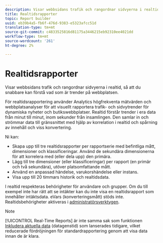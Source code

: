 ```yaml
---
description: Visar webbsidans trafik och rangordnar sidvyerna i realtid, så att du snabbare kan förstå vad som är trender på webbplatsen.
title: Realtidsrapporter
topic: Report builder
uuid: eb39b4a5-fb6f-476d-9383-e5323afcc51d
translation-type: tm+mt
source-git-commit: c4833525816d81175a3446215eb92310ee4021dd
workflow-type: tm+mt
source-wordcount: '261'
ht-degree: 2%

---
```



# Realtidsrapporter

Visar webbsidans trafik och rangordnar sidvyerna i realtid, så att du snabbare kan förstå vad som är trender på webbplatsen.

För realtidsrapportering använder Analytics högfrekventa mätvärden och webbplatsanalyser för att visuellt rapportera trafik- och sidvytrender för dynamiska nyheter och butikswebbplatser. Realtid förstår trender i era data från minut till minut, inom sekunder från insamlingen. Den samlar in och strömmar data till gränssnittet med hjälp av korrelation i realtid och spårning av innehåll och viss konvertering.

Ni kan:

* Skapa upp till tre realtidsrapporter per rapportserie med befintliga mått, dimensioner och klassificeringar. Använd de sekundära dimensionerna för att korrelera med (eller dela upp) den primära.
* Lägg till tre dimensioner (eller klassificeringar) per rapport (en primär och två sekundära), utöver platsomfattande mått.
* Använd en anpassad händelse, varukorshändelse eller instans.
* Visa upp till 20 timmars historik och realtidsdata.

I realtid respekteras behörigheter för användare och grupper. Om du till exempel inte har rätt att se intäkter kan du inte visa en realtidsrapport som innehåller intäktsdata. eVars (konverteringsmått) stöds inte. Realtidsbehörigheter aktiveras i [administratörsverktygen](https://docs.adobe.com/content/help/en/analytics/admin/admin-tools/real-time-reports/t-realtime-admin.html).

>[!NOTE]
>
>[!UICONTROL Real-Time Reports] är inte samma sak som funktionen [Inkludera aktuella data](https://docs.adobe.com/content/help/en/analytics/analyze/report-builder/options.html) (datagenstid) som lanserades tidigare, vilket reducerade fördröjningen för standardrapportering genom att visa data innan de är klara.
